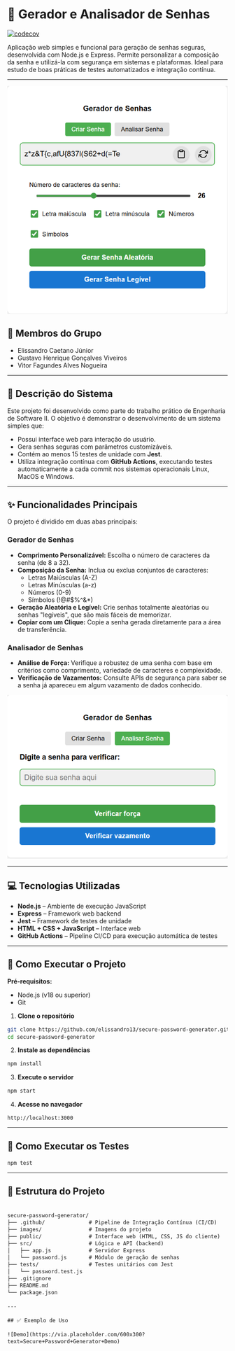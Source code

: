 # 🔐 Gerador e Analisador de Senhas
[![codecov](https://codecov.io/gh/elissandro13/secure-password-generator/graph/badge.svg?token=PT0TN4Q45L)](https://codecov.io/gh/elissandro13/secure-password-generator)

Aplicação web simples e funcional para geração de senhas seguras, desenvolvida com Node.js e Express. Permite personalizar a composição da senha e utilizá-la com segurança em sistemas e plataformas. Ideal para estudo de boas práticas de testes automatizados e integração contínua.

---
![Tela de Geração de Senha](./images/GeradordeSenhas.png)

## 👥 Membros do Grupo

- Elissandro Caetano Júnior
- Gustavo Henrique Gonçalves Viveiros
- Vitor Fagundes Alves Nogueira

---

## 🧠 Descrição do Sistema

Este projeto foi desenvolvido como parte do trabalho prático de Engenharia de Software II. O objetivo é demonstrar o desenvolvimento de um sistema simples que:

- Possui interface web para interação do usuário.
- Gera senhas seguras com parâmetros customizáveis.
- Contém ao menos 15 testes de unidade com **Jest**.
- Utiliza integração contínua com **GitHub Actions**, executando testes automaticamente a cada commit nos sistemas operacionais Linux, MacOS e Windows.

---

## ✨ Funcionalidades Principais

O projeto é dividido em duas abas principais:

### Gerador de Senhas
* **Comprimento Personalizável:** Escolha o número de caracteres da senha (de 8 a 32).
* **Composição da Senha:** Inclua ou exclua conjuntos de caracteres:
    * Letras Maiúsculas (A-Z)
    * Letras Minúsculas (a-z)
    * Números (0-9)
    * Símbolos (!@#$%^&*)
* **Geração Aleatória e Legível:** Crie senhas totalmente aleatórias ou senhas "legíveis", que são mais fáceis de memorizar.
* **Copiar com um Clique:** Copie a senha gerada diretamente para a área de transferência.

### Analisador de Senhas
* **Análise de Força:** Verifique a robustez de uma senha com base em critérios como comprimento, variedade de caracteres e complexidade.
* **Verificação de Vazamentos:** Consulte APIs de segurança para saber se a senha já apareceu em algum vazamento de dados conhecido.

![Tela de Análise de Senha](./images/AnalisarSenha.png)

---

## 💻 Tecnologias Utilizadas

- **Node.js** – Ambiente de execução JavaScript
- **Express** – Framework web backend
- **Jest** – Framework de testes de unidade
- **HTML + CSS + JavaScript** – Interface web
- **GitHub Actions** – Pipeline CI/CD para execução automática de testes

---

## 🚀 Como Executar o Projeto

**Pré-requisitos:**
* Node.js (v18 ou superior)
* Git

1. **Clone o repositório**

```bash
git clone https://github.com/elissandro13/secure-password-generator.git
cd secure-password-generator
```

2. **Instale as dependências**

```bash
npm install
```

3. **Execute o servidor**

```bash
npm start
```

4. **Acesse no navegador**

```
http://localhost:3000
```

---

## 🧪 Como Executar os Testes

```bash
npm test
```

---

## 📂 Estrutura do Projeto

```

secure-password-generator/
├── .github/              # Pipeline de Integração Contínua (CI/CD)
├── images/               # Imagens do projeto
├── public/               # Interface web (HTML, CSS, JS do cliente)
├── src/                  # Lógica e API (backend)
│   ├── app.js            # Servidor Express
│   └── password.js       # Módulo de geração de senhas
├── tests/                # Testes unitários com Jest
│   └── password.test.js
├── .gitignore
├── README.md
└── package.json

---

## ✅ Exemplo de Uso

![Demo](https://via.placeholder.com/600x300?text=Secure+Password+Generator+Demo)
